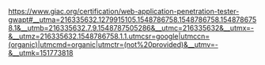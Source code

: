 https://www.giac.org/certification/web-application-penetration-tester-gwapt#__utma=216335632.1279915105.1548786758.1548786758.1548786758.1&__utmb=216335632.7.9.1548787505286&__utmc=216335632&__utmx=-&__utmz=216335632.1548786758.1.1.utmcsr=google|utmccn=(organic)|utmcmd=organic|utmctr=(not%20provided)&__utmv=-&__utmk=151773818
